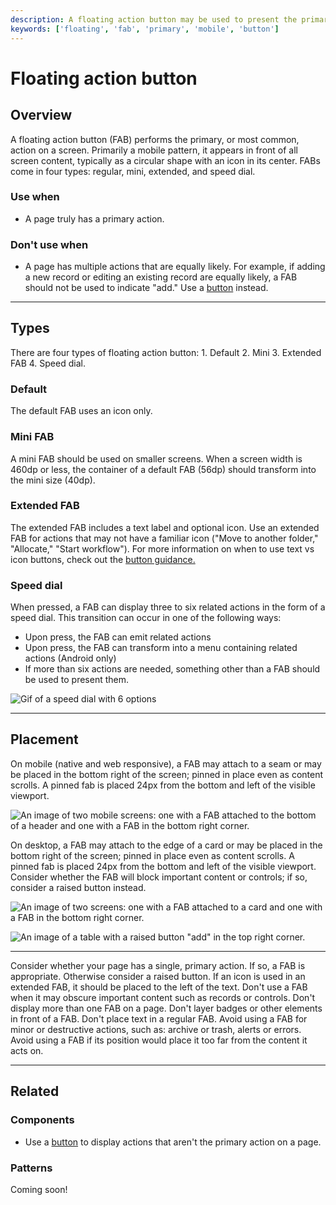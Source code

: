```yaml
---
description: A floating action button may be used to present the primary action for a page.
keywords: ['floating', 'fab', 'primary', 'mobile', 'button']
---
```


# Floating action button

<ComponentVisual
  figmaUrl=""
  storybookUrl="https://forge.tylerdev.io/main/?path=/story/components-floating-action-button--default" />

## Overview

A floating action button (FAB) performs the primary, or most common, action on a screen. Primarily a mobile pattern, it appears in front of all screen content, typically as a circular shape with an icon in its center. FABs come in four types: regular, mini, extended, and speed dial.

### Use when

- A page truly has a primary action.

### Don't use when

- A page has multiple actions that are equally likely. For example, if adding a new record or editing an existing record are equally likely, a FAB should not be used to indicate "add." Use a [button](/components/button) instead. 

---

## Types 

There are four types of floating action button: 1. Default 2. Mini 3. Extended FAB 4. Speed dial.

### Default

The default FAB uses an icon only. 

### Mini FAB

A mini FAB should be used on smaller screens. When a screen width is 460dp or less, the container of a default FAB (56dp) should transform into the mini size (40dp).

### Extended FAB

The extended FAB includes a text label and optional icon. Use an extended FAB for actions that may not have a familiar icon ("Move to another folder," "Allocate," "Start workflow"). For more information on when to use text vs icon buttons, check out the [button guidance.](/components/button) 

### Speed dial

When pressed, a FAB can display three to six related actions in the form of a speed dial. This transition can occur in one of the following ways:

- Upon press, the FAB can emit related actions
- Upon press, the FAB can transform into a menu containing related actions (Android only)
- If more than six actions are needed, something other than a FAB should be used to present them.

<ImageBlock padded={false} max-width="600px" caption="A FAB displays a stack of related actions.<br> Taken from Material.io">

![Gif of a speed dial with 6 options](/img/components/floating-action-button/speed-dial.gif)

</ImageBlock>

---

## Placement

On mobile (native and web responsive), a FAB may attach to a seam or may be placed in the bottom right of the screen; pinned in place even as content scrolls. A pinned fab is placed 24px from the bottom and left of the visible viewport. 

<ImageBlock padded={false} caption="1. On mobile, a FAB can attach to a seam. <br>2. A FAB may be placed in the bottom right of the screen.">

![An image of two mobile screens: one with a FAB attached to the bottom of a header and one with a FAB in the bottom right corner.](/img/components/floating-action-button/fab-placement-2.png)

</ImageBlock>

On desktop, a FAB may attach to the edge of a card or may be placed in the bottom right of the screen; pinned in place even as content scrolls. A pinned fab is placed 24px from the bottom and left of the visible viewport. Consider whether the FAB will block important content or controls; if so, consider a raised button instead. 

<ImageBlock padded={false} caption="1. A FAB can attach to the edge of a card. <br>2. A FAB may be placed in the bottom right of the screen, pinned 24px from the right and 24px from the bottom of the screen.">

![An image of two screens: one with a FAB attached to a card and one with a FAB in the bottom right corner.](/img/components/floating-action-button/fab-placement.png)

</ImageBlock>

<ImageBlock padded={false} caption="Where viewing records or adding records may be equally likely, use a raised button to indicate the action add.">

![An image of a table with a raised button "add" in the top right corner.](/img/components/floating-action-button/fab-table.png)

</ImageBlock>

---

<DoDontGrid>
  <DoDontTextSection>
    <DoDontText type="do">Consider whether your page has a single, primary action. If so, a FAB is appropriate. Otherwise consider a raised button. </DoDontText>
    <DoDontText type="do">If an icon is used in an extended FAB, it should be placed to the left of the text.</DoDontText>
  </DoDontTextSection>
  <DoDontTextSection>
    <DoDontText type="dont">Don't use a FAB when it may obscure important content such as records or controls. </DoDontText>
    <DoDontText type="dont">Don't display more than one FAB on a page. </DoDontText>
    <DoDontText type="dont">Don't layer badges or other elements in front of a FAB.</DoDontText>
    <DoDontText type="dont">Don't place text in a regular FAB.</DoDontText>
    <DoDontText type="dont">Avoid using a FAB for minor or destructive actions, such as: archive or trash, alerts or errors.</DoDontText>
    <DoDontText type="dont">Avoid using a FAB if its position would place it too far from the content it acts on.</DoDontText>
  </DoDontTextSection>
</DoDontGrid>

--- 

## Related 

### Components

- Use a [button](/components/button) to display actions that aren't the primary action on a page. 

### Patterns

Coming soon!
